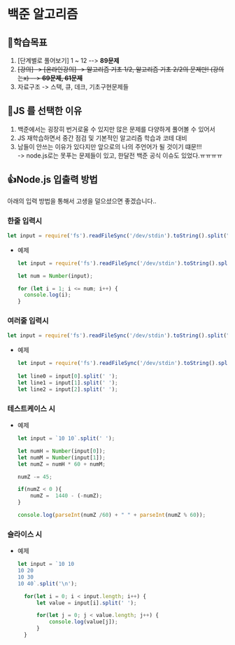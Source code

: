 # 백준 알고리즘
## 🎯학습목표
1. [단계별로 풀어보기] 1 ~ 12 --> <b>89문제</b>
2. ~~[강의] -> [온라인강의] -> 알고리즘 기초 1/2, 알고리즘 기초 2/2의 문제만! (강의는x) --> <b>69문제, 61문제</b>~~
3. 자료구조 -> 스택, 큐, 데크, 기초구현문제들  <br>


## 🤔JS 를 선택한 이유
1. 백준에서는 굉장히 번거로울 수 있지만 많은 문제를 다양하게 풀어볼 수 있어서
2. JS 재학습하면서 중간 점검 및 기본적인 알고리즘 학습과 코테 대비
3. 남들이 안쓰는 이유가 있다지만 앞으로의 나의 주언어가 될 것이기 떄문!!!<br>
-> node.js로는 못푸는 문제들이 있고, 한달전 백준 공식 이슈도 있었다.ㅠㅠㅠㅠ

## 👍Node.js 입출력 방법 
아래의 입력 방법을 통해서 고생을 덜으셨으면 좋겠습니다..
### 한줄 입력시
```js
let input = require('fs').readFileSync('/dev/stdin').toString().split(" "); 
```
- 예제
  ```js
  let input = require('fs').readFileSync('/dev/stdin').toString().split(" "); 

  let num = Number(input);

  for (let i = 1; i <= num; i++) {
    console.log(i);
  }
  ```
### 여러줄 입력시
```js
let input = require('fs').readFileSync('/dev/stdin').toString().split("\n"); 
```
- 예제
  ```js
  let input = require('fs').readFileSync('/dev/stdin').toString().split("\n");
    
  let line0 = input[0].split(' ');
  let line1 = input[1].split(' ');
  let line2 = input[2].split(' ');
  ```


### 테스트케이스 시
- 예제
  ```js
  let input = `10 10`.split(' ');      

  let numH = Number(input[0]);
  let numM = Number(input[1]);
  let numZ = numH * 60 + numM;

  numZ -= 45; 

  if(numZ < 0 ){
      numZ =  1440 - (-numZ);
  }

  console.log(parseInt(numZ /60) + " " + parseInt(numZ % 60));
  ```

### 슬라이스 시
- 예제
  ```js
  let input = `10 10
  10 20
  10 30
  10 40`.split('\n');

    for(let i = 0; i < input.length; i++) {
        let value = input[i].split(' ');

        for(let j = 0; j < value.length; j++) {
            console.log(value[j]);
        }
    }
  ```
